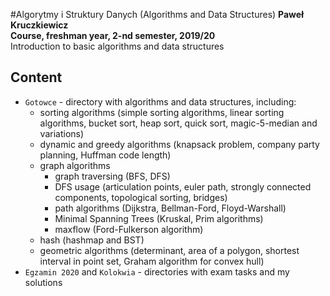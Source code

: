 #Algorytmy i Struktury Danych (Algorithms and Data Structures)
**Paweł Kruczkiewicz**<br>
**Course, freshman year, 2-nd semester, 2019/20**<br>
Introduction to basic algorithms and data structures
## Content
* `Gotowce` - directory with algorithms and data structures, including:
    * sorting algorithms (simple sorting algorithms, linear sorting algorithms, bucket sort, heap sort, quick sort, magic-5-median and variations)
    * dynamic and greedy algorithms (knapsack problem, company party planning, Huffman code length)
    * graph algorithms
        * graph traversing (BFS, DFS)
        * DFS usage (articulation points, euler path, strongly connected components, topological sorting, bridges)
        * path algorithms (Dijkstra, Bellman-Ford, Floyd-Warshall)
        * Minimal Spanning Trees (Kruskal, Prim algorithms)
        * maxflow (Ford-Fulkerson algorithm)
    * hash (hashmap and BST)
    * geometric algorithms (determinant, area of a polygon, shortest interval in point set, Graham algorithm for convex hull)
* `Egzamin 2020` and `Kolokwia` - directories with exam tasks and my solutions